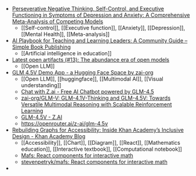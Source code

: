 - [Perseverative Negative Thinking, Self-Control, and Executive Functioning in Symptoms of Depression and Anxiety: A Comprehensive Meta-Analysis of Competing Models](https://journals.sagepub.com/doi/full/10.1177/21677026251344172)
	- [[Self-control]], [[Executive function]], [[Anxiety]], [[Depression]], [[Mental Health]], [[Meta-analysis]]
- [AI Playbook for Teaching and Learning Leaders: A Community Guide – Simple Book Publishing](https://books.lib.uoguelph.ca/aiplaybook/)
	- [[Artificial intelligence in education]]
- [Latest open artifacts (#13): The abundance era of open models](https://www.interconnects.ai/p/latest-open-artifacts-13-the-abundance)
	- [[Open LLM]]
- [GLM 4.5V Demo App - a Hugging Face Space by zai-org](https://huggingface.co/spaces/zai-org/GLM-4.5V-Demo-App)
	- [[Open LLM]], [[huggingface]], [[Multimodal AI]], [[Visual understanding]]
	- [Chat with Z.ai - Free AI Chatbot powered by GLM-4.5](https://chat.z.ai/)
	- [zai-org/GLM-V: GLM-4.1V-Thinking and GLM-4.5V: Towards Versatile Multimodal Reasoning with Scalable Reinforcement Learning](https://github.com/zai-org/GLM-V)
	- [GLM-4.5V - Z.AI](https://docs.z.ai/guides/vlm/glm-4.5v)
	- https://openrouter.ai/z-ai/glm-4.5v
- [Rebuilding Graphs for Accessibility: Inside Khan Academy’s Inclusive Design - Khan Academy Blog](https://blog.khanacademy.org/rebuilding-graphs-for-accessibility-inside-khan-academys-inclusive-designrebuilding-graphs-for-accessibility-inside-khan-academys-inclusive-design/)
	- [[Accessibility]], [[Chart]], [[Diagram]], [[React]], [[Mathematics education]], [[Interactive textbook]], [[Computational notebook]]
	- [Mafs: React components for interactive math](https://mafs.dev/)
	- [stevenpetryk/mafs: React components for interactive math](https://github.com/stevenpetryk/mafs)
-